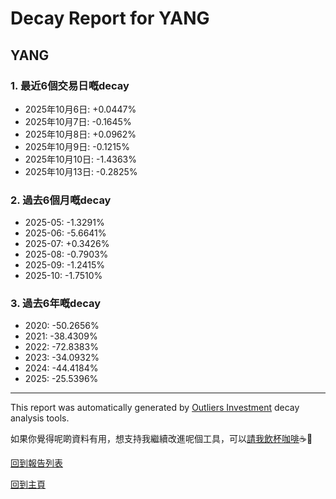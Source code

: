 # Decay Report for YANG

## YANG

### 1. 最近6個交易日嘅decay

- 2025年10月6日: +0.0447%
- 2025年10月7日: -0.1645%
- 2025年10月8日: +0.0962%
- 2025年10月9日: -0.1215%
- 2025年10月10日: -1.4363%
- 2025年10月13日: -0.2825%

### 2. 過去6個月嘅decay

- 2025-05: -1.3291%
- 2025-06: -5.6641%
- 2025-07: +0.3426%
- 2025-08: -0.7903%
- 2025-09: -1.2415%
- 2025-10: -1.7510%

### 3. 過去6年嘅decay

- 2020: -50.2656%
- 2021: -38.4309%
- 2022: -72.8383%
- 2023: -34.0932%
- 2024: -44.4184%
- 2025: -25.5396%

------------------------------
This report was automatically generated by [Outliers Investment](https://outliersecon.github.io/Outliers-Investment/) decay analysis tools.

如果你覺得呢啲資料有用，想支持我繼續改進呢個工具，可以[請我飲杯咖啡](https://buymeacoffee.com/outliersecon)☕🙏

[回到報告列表](https://outliersecon.github.io/Outliers-Investment/reports/reports_public)

[回到主頁](https://outliersecon.github.io/Outliers-Investment/)